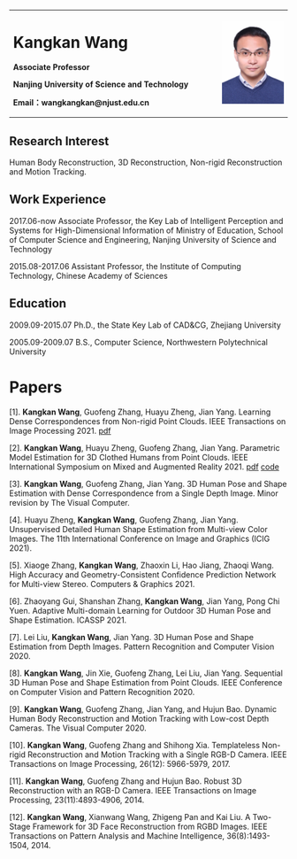 <table border="0">
  <tr>
    <td width="75%">
      <h1>Kangkan Wang</h1>
      <p><b>Associate Professor</b></p>
      <p><b>Nanjing University of Science and Technology</b></p>
      <p><b>Email：wangkangkan@njust.edu.cn</b></p>
    </td>
    <td width="25%">
      <img src="/GetPhotoFile.jfif" width="100%">     
    </td>
  </tr>
</table>

## Research Interest

Human Body Reconstruction, 3D Reconstruction, Non-rigid Reconstruction and Motion Tracking.

## Work Experience

2017.06-now Associate Professor, the Key Lab of Intelligent Perception and Systems for High-Dimensional Information of Ministry of Education, School of Computer Science and Engineering, Nanjing University of Science and Technology

2015.08-2017.06 Assistant Professor, the Institute of Computing Technology, Chinese Academy of Sciences

## Education

2009.09-2015.07 Ph.D., the State Key Lab of CAD&CG, Zhejiang University

2005.09-2009.07 B.S., Computer Science, Northwestern Polytechnical University

# Papers

[1]. **Kangkan Wang**, Guofeng Zhang, Huayu Zheng, Jian Yang. Learning Dense Correspondences from Non-rigid Point Clouds. IEEE Transactions on Image Processing 2021.  [pdf](https://ieeexplore.ieee.org/stamp/stamp.jsp?tp=&arnumber=9562270) 

[2]. **Kangkan Wang**, Huayu Zheng, Guofeng Zhang, Jian Yang. Parametric Model Estimation for 3D Clothed Humans from Point Clouds. IEEE International Symposium on Mixed and Augmented Reality 2021.  [pdf](https://ieeexplore.ieee.org/stamp/stamp.jsp?tp=&arnumber=9583800) [code](https://github.com/wangkangkan/3DClothedHumans)

[3]. **Kangkan Wang**, Guofeng Zhang, Jian Yang. 3D Human Pose and Shape Estimation with Dense Correspondence from a Single Depth Image. Minor revision by The Visual Computer.

[4]. Huayu Zheng, **Kangkan Wang**, Guofeng Zhang, Jian Yang. Unsupervised Detailed Human Shape Estimation from Multi-view Color Images. The 11th International Conference on Image and Graphics (ICIG 2021). 

[5]. Xiaoge Zhang, **Kangkan Wang**, Zhaoxin Li, Hao Jiang, Zhaoqi Wang. High Accuracy and Geometry-Consistent Confidence Prediction Network for Multi-view Stereo. Computers & Graphics 2021.

[6]. Zhaoyang Gui, Shanshan Zhang, **Kangkan Wang**, Jian Yang, Pong Chi Yuen. Adaptive Multi-domain Learning for Outdoor 3D Human Pose and Shape Estimation. ICASSP 2021.

[7]. Lei Liu, **Kangkan Wang**, Jian Yang. 3D Human Pose and Shape Estimation from Depth Images. Pattern Recognition and Computer Vision 2020. 

[8]. **Kangkan Wang**, Jin Xie, Guofeng Zhang, Lei Liu, Jian Yang. Sequential 3D Human Pose and Shape Estimation from Point Clouds. IEEE Conference on Computer Vision and Pattern Recognition 2020.

[9]. **Kangkan Wang**, Guofeng Zhang, Jian Yang, and Hujun Bao. Dynamic Human Body Reconstruction and Motion Tracking with Low-cost Depth Cameras. The Visual Computer 2020.

[10]. **Kangkan Wang**, Guofeng Zhang and Shihong Xia. Templateless Non-rigid Reconstruction and Motion Tracking with a Single RGB-D Camera. IEEE Transactions on Image Processing, 26(12): 5966-5979, 2017.

[11]. **Kangkan Wang**, Guofeng Zhang and Hujun Bao. Robust 3D Reconstruction with an RGB-D Camera. IEEE Transactions on Image Processing, 23(11):4893-4906, 2014.

[12]. **Kangkan Wang**, Xianwang Wang, Zhigeng Pan and Kai Liu. A Two-Stage Framework for 3D Face Reconstruction from RGBD Images. IEEE Transactions on Pattern Analysis and Machine Intelligence, 36(8):1493-1504, 2014.
